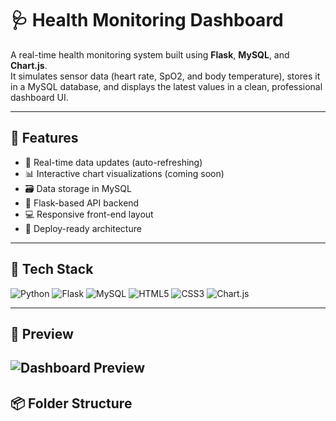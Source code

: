 # 🩺 Health Monitoring Dashboard

A real-time health monitoring system built using **Flask**, **MySQL**, and **Chart.js**.  
It simulates sensor data (heart rate, SpO2, and body temperature), stores it in a MySQL database, and displays the latest values in a clean, professional dashboard UI.

---

## 🚀 Features

- 🔄 Real-time data updates (auto-refreshing)
- 📊 Interactive chart visualizations (coming soon)
- 🗃️ Data storage in MySQL
- 🧪 Flask-based API backend
- 💻 Responsive front-end layout
- 🧠 Deploy-ready architecture

---

## 🧰 Tech Stack

![Python](https://img.shields.io/badge/Python-3776AB?style=for-the-badge&logo=python&logoColor=white)
![Flask](https://img.shields.io/badge/Flask-000000?style=for-the-badge&logo=flask&logoColor=white)
![MySQL](https://img.shields.io/badge/MySQL-00758F?style=for-the-badge&logo=mysql&logoColor=white)
![HTML5](https://img.shields.io/badge/HTML5-E34F26?style=for-the-badge&logo=html5&logoColor=white)
![CSS3](https://img.shields.io/badge/CSS3-1572B6?style=for-the-badge&logo=css3&logoColor=white)
![Chart.js](https://img.shields.io/badge/Chart.js-FF6384?style=for-the-badge&logo=chartdotjs&logoColor=white)

---

## 📸 Preview

![Dashboard Preview](dashboard.png)
---

## 📦 Folder Structure

